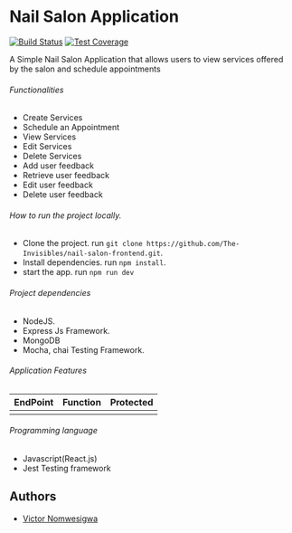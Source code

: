 # Nail Salon Application

[![Build Status](https://travis-ci.org/The-Invisibles/nail-salon-frontend.svg?branch=develop)](https://travis-ci.org/The-Invisibles/nail-salon-frontend)
[![Test Coverage](https://api.codeclimate.com/v1/badges/8400ad7728bb87ca148d/test_coverage)](https://codeclimate.com/github/The-Invisibles/nail-salon-frontend/test_coverage)

A Simple Nail Salon Application that allows users to view services offered by the salon and schedule appointments

###### Functionalities

- Create Services
- Schedule an Appointment
- View Services
- Edit Services
- Delete Services
- Add user feedback
- Retrieve user feedback
- Edit user feedback
- Delete user feedback

###### How to run the project locally.

- Clone the project. run `git clone https://github.com/The-Invisibles/nail-salon-frontend.git`.
- Install dependencies. run `npm install`.
- start the app. run `npm run dev`

###### Project dependencies

- NodeJS.
- Express Js Framework.
- MongoDB
- Mocha, chai Testing Framework.

###### Application Features

| EndPoint | Function | Protected |
| -------- | -------- | --------- |
|          |          |           |

###### Programming language

- Javascript(React.js)
- Jest Testing framework

## Authors

- [Victor Nomwesigwa](https://github.com/missvicki)
